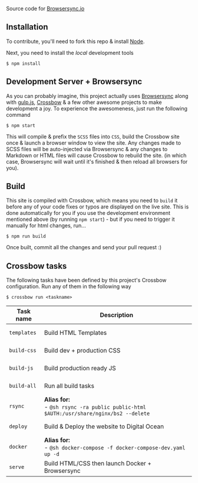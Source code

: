 Source code for [Browsersync.io](http://browsersync.io/)

## Installation

To contribute, you'll need to fork this repo & install [Node](https://nodejs.org/download/).

Next, you need to install the *local* development tools

```
$ npm install
```

## Development Server + Browsersync

As you can probably imagine, this project actually uses [Browsersync](https://github.com/browsersync/browser-sync) along with [gulp.js](https://github.com/gulpjs/gulp/blob/master/docs/getting-started.md), [Crossbow](https://github.com/Crossbow-js/crossbow) & a few other awesome projects to make development a joy. To experience the awesomeness, just run the following command

```
$ npm start
```

This will compile & prefix the `SCSS` files into `CSS`, build the Crossbow site once & launch a browser window to view the site. Any changes made to SCSS files will be auto-injected via Browsersync & any changes to Markdown or HTML files will cause Crossbow to rebuild the site. (in which case, Browsersync will wait until it's finished & then reload all browsers for you).

## Build

This site is compiled with Crossbow, which means you need to `build` it before any of your code fixes or typos are displayed on the live site. This is done automatically for you if you use the development environment mentioned above (by running `npm start`) - but if you need to trigger it manually for html changes, run...

```
$ npm run build
```

Once built, commit all the changes and send your pull request :)

<!--crossbow-docs-start-->
## Crossbow tasks

The following tasks have been defined by this project's Crossbow configuration. Run any of them in the following way

```shell
$ crossbow run <taskname>
```
|Task name|Description|
|---|---|
|<pre>`templates`</pre>|Build HTML Templates|
|<pre>`build-css`</pre>|Build dev + production CSS|
|<pre>`build-js`</pre>|Build production ready JS|
|<pre>`build-all`</pre>|Run all build tasks|
|<pre>`rsync`</pre>|**Alias for:**<br>- `@sh rsync -ra public public-html $AUTH:/usr/share/nginx/bs2 --delete`|
|<pre>`deploy`</pre>|Build & Deploy the website to Digital Ocean|
|<pre>`docker`</pre>|**Alias for:**<br>- `@sh docker-compose -f docker-compose-dev.yaml up -d`|
|<pre>`serve`</pre>|Build HTML/CSS then launch Docker + Browsersync|
<!--crossbow-docs-end-->
